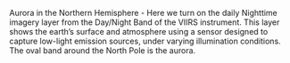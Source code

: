 <p>Aurora in the Northern Hemisphere - Here we turn on the daily Nighttime imagery layer from the Day/Night Band of the VIIRS instrument. This layer shows the earth’s surface and atmosphere using a sensor designed to capture low-light emission sources, under varying illumination conditions. The oval band around the North Pole is the aurora.</p>
